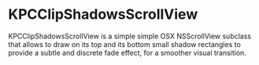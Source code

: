 KPCClipShadowsScrollView
========================

KPCClipShadowsScrollView is a simple simple OSX NSScrollView subclass that allows to draw on its top and its bottom  small shadow rectangles to provide a subtle and discrete fade effect, for a smoother visual transition.

